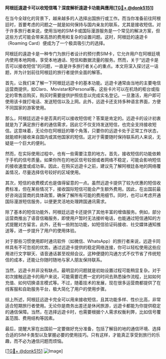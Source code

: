 **阿根廷遠遊卡可以收短信嗎？深度解析遠遊卡功能與應用[[TG💪+ @donk5151](https://t.me/s/donk5151)]**

在当今全球化的背景下，越来越多的人选择出国旅行或工作。而当你准备前往阿根廷时，首要考虑的问题之一就是如何保持与国内亲友的联系，尤其是接收短信。对于许多旅行者来说，使用当地的SIM卡或国际漫游服务是一个常见的解决方案，但这些方式可能会带来高昂的费用和复杂的设置问题。这时，阿根廷的遠遊卡（Roaming Card）便成为了一个极具吸引力的选择。

阿根廷的遠遊卡是一种专门为旅行者设计的预付费SIM卡，它允许用户在阿根廷境内使用本地网络，享受本地通话、短信和数据流量的服务。然而，关于“远遊卡是否可以接收短信”的问题，一直是许多旅行者关心的重点。本文将深入探讨这一话题，并为计划前往阿根廷的旅行者提供全面的解答。

首先，让我们来了解一下阿根廷远遊卡的基本功能。远遊卡通常由当地的主要电信运营商提供，如Claro、Movistar和Personal等。这些卡片可以在机场的柜台或指定的零售店购买，购买时需要提供护照信息以完成实名登记。一旦激活，用户即可使用该卡拨打电话、发送短信以及上网。此外，远遊卡还支持多种语言界面，方便不同国家的游客使用。

那么，阿根廷远遊卡是否真的可以接收短信呢？答案是肯定的。远遊卡的设计初衷就是为了满足旅行者的通信需求，因此它不仅支持发送短信，也完全支持接收短信。这意味着，无论你在阿根廷的哪个角落，只要你的远遊卡处于正常工作状态，就能顺利接收来自国内或其他国家的短信。这对于需要随时保持联系的人来说，无疑是一个巨大的便利。

然而，在实际使用过程中，也有一些需要注意的地方。首先，接收短信的功能依赖于手机的信号质量。如果你所在的地区信号较弱或者网络不稳定，可能会影响短信的接收速度或成功率。因此，在购买远遊卡之前，建议先了解阿根廷各地的网络覆盖情况，尽量选择信号较好的区域使用。

其次，短信的收费模式也是值得留意的一点。虽然远遊卡提供了较为优惠的短信收费标准，但在某些情况下，接收国际短信可能会产生额外费用。因此，在出国前最好咨询运营商的具体政策，确保了解所有可能的费用细节。同时，也可以考虑开通国际漫游短信服务，以便更灵活地处理跨国通讯需求。

除了基本的短信功能外，阿根廷远遊卡还提供了其他丰富的增值服务。例如，部分运营商推出了语音信箱服务，即使用户暂时无法接听电话，也能通过短信通知的方式提醒对方留言。此外，还有一些附加功能，如短信验证码接收、社交媒体通知推送等，进一步提升了用户的使用体验。

对于那些习惯使用即时通讯软件（如微信、WhatsApp）的旅行者来说，远遊卡同样具有不可忽视的优势。通过远遊卡提供的稳定网络连接，你可以轻松使用这些应用进行文字聊天、语音通话甚至视频会议。这种便捷的沟通方式不仅节省了传统短信的成本，还能让你随时随地与家人朋友保持联系。

当然，远遊卡并非没有缺点。最明显的问题就是初始设置过程可能稍显复杂。对于初次接触远遊卡的用户来说，可能需要花费一定的时间去熟悉操作流程，比如如何充值、如何切换语言模式等。不过，随着技术的发展，现在很多运营商都提供了在线客服和自助服务平台，极大简化了用户的使用步骤。

综上所述，阿根廷远遊卡完全可以用来接收短信，且其功能多样、性价比高，非常适合短期旅行者使用。无论你是商务出差还是休闲旅游，远遊卡都能为你提供稳定的通信保障。当然，在选择远遊卡时，也需要根据个人需求权衡利弊，比如信号覆盖范围、费用结构等因素。

最后，提醒大家在出国前一定要做好充分准备，包括了解目的地的通信环境、选择合适的SIM卡类型以及掌握必要的使用技巧。只有这样，才能真正享受到旅行的乐趣，而不必为通信问题而烦恼。

[[TG💪+ @donk5151](https://t.me/s/donk5151) ![Image](https://i.postimg.cc/rwNCRYN7/Snipaste-2025-04-30-17-27-05.png)]